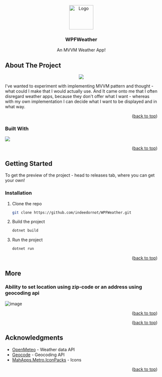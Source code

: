 <a name="readme-top"></a>

<!-- PROJECT LOGO -->
<br />
<div align="center">
    <img src="https://raw.githubusercontent.com/Indeedornot/README_icons/3454466b1b34e42f17c5104d222219c9485129b7/language_and_tools/square/c%23/c%23.svg" alt="Logo" width="80" height="80"/>

  <h3 align="center">WPFWeather</h3>

  <p align="center">
    An MVVM Weather App!
  </p>
</div>

<!-- ABOUT THE PROJECT -->
## About The Project

<div align="center">
  <img src="https://user-images.githubusercontent.com/49447848/214695076-8a73cdbd-139d-4621-a87d-234d590f9f12.png"/>
</div>

I've wanted to experiment with implementing MVVM pattern and thought - what could I make that I would actually use. And It came onto me that I often disregard weather apps, because they don't offer what I want - whereas with my own implementation I can decide what I want to be displayed and in what way.

<p align="right">(<a href="#readme-top">back to top</a>)</p>



### Built With

<image src="https://raw.githubusercontent.com/Indeedornot/README_icons/3454466b1b34e42f17c5104d222219c9485129b7/language_and_tools/square/c%23/c%23.svg"/>

<p align="right">(<a href="#readme-top">back to top</a>)</p>



<!-- GETTING STARTED -->
## Getting Started

To get the preview of the project - head to releases tab, where you can get your own!

### Installation

1. Clone the repo
   ```sh
   git clone https://github.com/indeedornot/WPFWeather.git
   ```
3. Build the project
   ```sh
   dotnet build
   ```
4. Run the project
   ```js
   dotnet run
   ```

<p align="right">(<a href="#readme-top">back to top</a>)</p>



<!-- USAGE EXAMPLES -->
## More

### Ability to set location using zip-code or an address using geocoding api
![image](https://user-images.githubusercontent.com/49447848/214696488-a284ecbe-02e9-4c45-8de9-0ed3badbcf13.png)

<p align="right">(<a href="#readme-top">back to top</a>)</p>

<p align="right">(<a href="#readme-top">back to top</a>)</p>

<!-- ACKNOWLEDGMENTS -->
## Acknowledgments

* [OpenMeteo](https://open-meteo.com/) - Weather data API
* [Geocode](https://geocode.maps.co/) - Geocoding API
* [MahApps.Metro.IconPacks](https://github.com/MahApps/MahApps.Metro.IconPacks) - Icons

<p align="right">(<a href="#readme-top">back to top</a>)</p>
